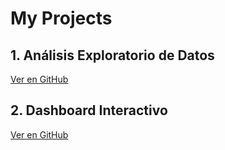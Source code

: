 # My Projects

## 1. Análisis Exploratorio de Datos
[Ver en GitHub](https://github.com/tuusuario/eda-project)

## 2. Dashboard Interactivo
[Ver en GitHub](https://github.com/tuusuario/dashboard-project)
